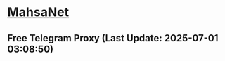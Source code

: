 
# [MahsaNet](https://t.me/mahsa_net)
## Free Telegram Proxy (Last Update: 2025-07-01 03:08:50)

    